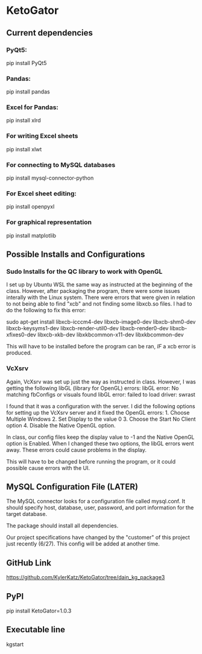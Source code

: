 # KetoGator

## Current dependencies 
### PyQt5: 
pip install PyQt5
### Pandas:
pip install pandas
### Excel for Pandas:
pip install xlrd
### For writing Excel sheets
pip install xlwt
### For connecting to MySQL databases
pip install mysql-connector-python
### For Excel sheet editing:
pip install openpyxl
### For graphical representation
pip install matplotlib

## Possible Installs and Configurations
### Sudo Installs for the QC library to work with OpenGL
I set up by Ubuntu WSL the same way as instructed at the beginning of the class. However, after packaging the program, there were some issues interally with the Linux system.
There were errors that were given in relation to not being able to find "xcb" and not finding some libxcb.so files.
I had to do the following to fix this error:

sudo apt-get install libxcb-icccm4-dev libxcb-image0-dev libxcb-shm0-dev libxcb-keysyms1-dev libxcb-render-util0-dev libxcb-render0-dev libxcb-xfixes0-dev libxcb-xkb-dev libxkbcommon-x11-dev libxkbcommon-dev

This will have to be installed before the program can be ran, *IF* a xcb error is produced.

### VcXsrv
Again, VcXsrv was set up just the way as instructed in class. However, I was getting the following libGL (library for OpenGL) errors:
libGL error: No matching fbConfigs or visuals found
libGL error: failed to load driver: swrast

I found that it was a configuration with the server.
I did the following options for setting up the VcXsrv server and it fixed the OpenGL errors:
    1. Choose Multiple Windows
    2. Set Display to the value 0
    3. Choose the Start No Client option
    4. Disable the Native OpenGL option.

In class, our config files keep the display value to -1 and the Native OpenGL option is Enabled. When I changed these two options, the libGL errors went away. These errors could cause problems in the display.

This will have to be changed before running the program, or it could possible cause errors with the UI.

## MySQL Configuration File (LATER)
The MySQL connector looks for a configuration file called mysql.conf. It should specify host, database, user, password, and port information for the target database.

The package should install all dependencies.

Our project specifications have changed by the "customer" of this project just recently (6/27). This config will be added at another time.

## GitHub Link
https://github.com/KylerKatz/KetoGator/tree/dain_kg_package3

## PyPl
pip install KetoGator=1.0.3

## Executable line
kgstart
